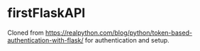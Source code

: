 # firstFlaskAPI

Cloned from https://realpython.com/blog/python/token-based-authentication-with-flask/ for authentication and setup.
